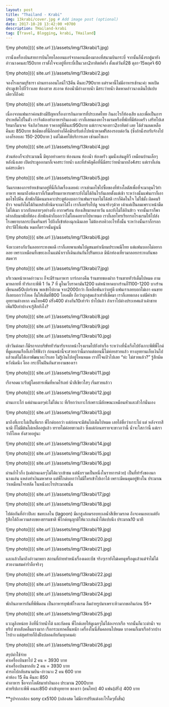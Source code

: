 ```yaml
---
layout: post
title: "Thailand - Krabi"
img: 13krabi/cover.jpg # Add image post (optional)
date: 2017-10-28 13:42:00 +0700
description: THailand-krabi
tag: [Travel, Blogging, krabi, THailand]
---
```


![my photo]({{ site.url }}/assets/img/13krabi/1.jpg)

เรานั่งเครื่องบินสายการบินไทยไลออนแอร์จากดอนเมืองมาลงที่สนามบินกระบี่ จากนั้นก็นั่งรถตู้มายังอ่าวนางคนละ150บาท  เราตั้งใจจะอยู่ที่กระบี่เป็นเวลา2อาทิตย์ครึ่ง ตั้งแต่วันที่28 ตุลา-15พฤศจิ 60

![my photo]({{ site.url }}/assets/img/13krabi/2.jpg)

จองโรงแรมบุรีธารา ผ่านทางออนไลน์ไว้3คืน คืนละ790บาท แต่ราคานี้ไม่มีอาหารเช้านะค่ะ พอเปิดประตูเข้าไปก็ว้าวเลย ห้องสวย สะอาด ห้องน้ำมีอ่างอาบน้ำ มีสระว่ายน้ำ ติดหาดอ่าวนางเดินไปแปบเดียวก็ถึงค่ะ

![my photo]({{ site.url }}/assets/img/13krabi/3.jpg)

เนื่องจากแฟนเราค่อนข้างมีปัญหาเรื่องการกินอาหารที่ประเทศไทย กินอะไรก็ท้องเสีย และเพื่อเป็นการประหยัดไปในตัว เราจึงต้องทำอาหารกินเองค่ะ เราก็เลยมองหาโรงแรมหรือที่พักที่มีห้องครัว เสริทไปเสริทมาก็มาเจอ จังเกิลวิทเลท ราคาอยู่ที่คืนละ950บาท แต่เราจะจองยาว2อาทิตย์ เลย ได้ส่วนลดเหลือคืนละ 850บาท ข้อดีของที่นี่อีกอย่างก็คือมีรถรับส่งไปหน้าหาดฟรีสองรอบต่อวัน (ซึ่งถ้านั่งรถรับจ้างไปเองก็รอบละ 150-200บาท ) แต่ไม่เคยใช้บริการเลย เช่ามอไซเอา

![my photo]({{ site.url }}/assets/img/13krabi/4.jpg)

ส่วนห้องก็จะประมาณนี้ มีทุกอย่างครบ ห้องนอน ห้องน้ำ ห้องครัว มุมนั่งเล่นดูทีวี เหมือนบ้านเล็กๆหลังนึงเลย เปิดประตูออกมาก็เจอสระว่ายน้ำ และที่สำคัญคือที่นี่มีสระว่ายน้ำมากถึง4สระ แต่เราก็เล่นแค่สระเดียว

![my photo]({{ site.url }}/assets/img/13krabi/5.jpg)

วันแรกของการย้ายเข้ามาอยู่ที่นี่ก็เกิดเรื่องเลยค่ะ เราเช่ามอไซไปซื้อของที่ห้างโลตัสเพื่อที่จะมาตุนไว้ทำอาหาร พอมาถึงห้องเราก็เริ่มเตรียมอาหารเพราะยังไม่ได้กินไรกันเลยตั้งแต่เช้า ระหว่างนั้นแฟนเราก็เอามอไซไปคืน สักพักก็มีคนมาเคาะประตูห้องบอกว่าแฟนเราเมาไม่ได้สติ เราก็คิดในใจ ไม่ใช่มั้ง ผิดคนรึป่าว จอนยังไม่ได้กินเหล้าสักนิดจะเมาได้ไง เราก็เลยรีบไปดู จอนจริงๆด้วย เค้าแค่เป็นลมเพราะหน้ามืด ไม่ได้เมา บวกกับหลายๆอย่างทั้ง อากาศร้อน ท้องเสียมาหลายวัน และยังไม่ได้กินข้าว จากนั้นเราก็พาเค้ากลับมาพักที่ห้อง สักพักเค้าก็บอกว่าไม่โอเคอยากไปหาหมอ เราก็เลยโทรเรียกรถโรงแรมให้ไปส่ง โรงพยาบาลกระบี่นครินทร์ ไปถึงก็เข้าห้องฉุกเฉินเลย ไม่ต้องรอคิวอะไรทั้งนั้น ระหว่างนั้นเราก็กรอกประวัติให้แฟน หมอก็ตรวจนั้นนู่นนี่

![my photo]({{ site.url }}/assets/img/13krabi/6.jpg)

จังหวะตรงกับวันลอยกระทงพอดี เราก็เลยพาแฟนไปดูขนมทำเนียมประเพณีไทย แต่แฟนบอกไม่อยากลอย เพราะเหมือนทิ้งขยะลงในแม่น้ำเราก็เดินเล่นกันไปริมทะเล มีนักท่องเที่ยวมาลอยกระทงกันพอสมควร

![my photo]({{ site.url }}/assets/img/13krabi/7.jpg)

บริเวณหน้าหาดอ่าวนาง ก็จะมีร้านอาหาร บาร์กลางคืน ร้านขายของฝาก ร้านขายทัวร์เต็มไปหมด ถามมาหลายที่ ทัวร์เกาะพีพี 1 วัน 7 ที่ ดูในเว็บราคามัน1200 แต่หน้าหาดบางร้านก็1100-1200 บางร้านเขียนลด50เปอร์เซน พอเข้าไปถาม จาก2000กว่า ก็เหลือพันกว่าอยู่ดี แฟนเราเลยบอกไม่เอา คนขายก็เลยบอกว่าโอเค งั้นให้เต็มที่800 โอเคมั้ย ถือว่าถูกสุดแล้วเท่าที่เช็คมา เราก็เลยตกลง แต่มีค่าเข้าอุทยานต่างหาก คนไทย40 ฝรั่ง400 ต่างกัน10เท่าจ้า บ้าไปแล้ว ถ้าเราไปต่างประเทศแล้วเค้าชาทเพิ่ม10เท่าบ้างจะรู้สึกยังไง?  

![my photo]({{ site.url }}/assets/img/13krabi/8.jpg)

![my photo]({{ site.url }}/assets/img/13krabi/9.jpg)

![my photo]({{ site.url }}/assets/img/13krabi/10.jpg)

เช้าวันต่อมา ก็มีรถจากบริษัททัวร์มารับจากหน้าโรงแรมไปยังท่าเรือ ระหว่างที่นั่งเรือไปยังเกาะพีพีพี่ไกด์ที่ดูแลบนเรือก็เล่าให้ฟังว่า ก่อนหน้านี้จะสวยกว่านี้มากแต่ตอนนี้ไม่ค่อยสวยแล้ว ทางอุทยานเก็บเงินไปแล้วแต่ไม่ได้เอาพัฒนาอะไรเลย ไม่รู้เงินไปอยู่ไหนหมด เราก็ใจแป้วไปเลย “ห่ะ ไม่สวยแล้ว?” รู้สึกผิดหวังนิดนึง  งืออ กระบี่ในฝันอันสวยงามของเรา

![my photo]({{ site.url }}/assets/img/13krabi/11.jpg)

เรือจอดแวะรับผู้โดยสารเพิ่มที่หาดไร่เลย์ น้ำสีเขียวใสๆ เริ่มสวยแล้วว

![my photo]({{ site.url }}/assets/img/13krabi/12.jpg)

ผ่านเกาะไก่ แค่ผ่านเฉยๆค่ะไม่ได้แวะ ที่เรียกว่าเกาะไก่เพราะมีลักษณะเหมือนหัวและตัวไก่นั่นเอง

![my photo]({{ site.url }}/assets/img/13krabi/13.jpg)

มาถึงที่เกาะไผ่เป็นที่แรก พี่ไกด์บอกว่า แต่ก่อนจะมีต้นไผ่เต็มไปหมด เลยได้ชื่อว่าเกาะไผ่ แต่ หลังจากสึนามิ ก็ไม่มีต้นไผ่เหลืออยู่แล้ว ทรายไม่ค่อยขาวแล้ว ซึ่งแต่ก่อนทรายจะขาวกว่านี้ น้ำจะใสกว่านี้ แต่เราว่าก็โอเค ยังสวยอยู่นะ

![my photo]({{ site.url }}/assets/img/13krabi/14.jpg)

![my photo]({{ site.url }}/assets/img/13krabi/15.jpg)

![my photo]({{ site.url }}/assets/img/13krabi/16.jpg)

ผ่านถ้ำไวกิ้ง (แค่ผ่านเฉยๆไม่ได้แวะเข้าชม แต่นับรวมเป็นหนึ่งในรายการด้วย) เป็นที่ทำรังของนกนางแอ่น แหล่งทำเงินมหาศาล แต่พี่ไกด์บอกว่าไม่มีใครเข้าไปเอาได้ เพราะมีคนคุมอยู่ข้างใน ประมาณว่าเหมือนโจรสลัด ในหนังอะไรประมาณนั้น

![my photo]({{ site.url }}/assets/img/13krabi/17.jpg)

![my photo]({{ site.url }}/assets/img/13krabi/18.jpg)

ไปต่อกันที่อ่าวปิเละ ชมทะเลใน (lagoon) มีผาสูงล้อมรอบทะเลน้ำสีเขียวมรกต ถึงจะคนเยอะแต่ยังรู้สึกได้ถึงความสงบของธรรมชาติ พี่ไกด์อนุญาติให้แวะเล่นน้ำได้แปบนึง ประมาณ10 นาที

![my photo]({{ site.url }}/assets/img/13krabi/19.jpg)

![my photo]({{ site.url }}/assets/img/13krabi/20.jpg)

![my photo]({{ site.url }}/assets/img/13krabi/21.jpg)

และแล้วก็มาถึงอ่าวมาหยา สถานที่ถ่ายทำหนังเรื่องเดอะบีช จริงๆเรายังไม่เคยดูหรือดูแล้วแต่จำไม่ได้ สวยงามสมคำร่ำลือจริงๆ

![my photo]({{ site.url }}/assets/img/13krabi/22.jpg)

![my photo]({{ site.url }}/assets/img/13krabi/23.jpg)

![my photo]({{ site.url }}/assets/img/13krabi/24.jpg)

พักกินอาหารกันที่พีพีดอน เป็นอาหารบุฟเฟ่โรงแรม ลืมถ่ายรูปมาเพราะหิวมากขอกินก่อน 55+

![my photo]({{ site.url }}/assets/img/13krabi/25.jpg)

แวะดูลิงหน่อย ลิงที่นี่ว่ายน้ำได้ และกัดคน พี่ไกด์เลยให้ดูเฉยๆไม่ได้ลงจากเรือ จากนั้นก็แวะดำน้ำ จบทริป ขากลับคลื่นแรงมาก เรือกระแทกคลื่นหนัก เครื่องในนี่สั่นคลอนไปหมด บางคนก็เมาเรืออ้วกบ้างไรบ้าง แต่สุดท้ายก็ถึงฝั่งปลอดภัยกันทุกคนค่ะ

![my photo]({{ site.url }}/assets/img/13krabi/26.jpg)

สรุปค่าใช้จ่าย  
ค่าเครื่องบินขาไป 2 คน = 3930 บาท  
ค่าเครื่องบินขากลับ 2 คน = 3930 บาท   
ค่ารถไปกลับสนามบิน-อ่าวนาง 2 คน 600 บาท  
ค่าห้อง 15 คืน คืนละ 850  
ค่าอาหาร ซื้อจากโลตัสมาทำกินเอง ประมาณ 2000บาท  
ค่าทริปเกาะพีพี คนละ850 ค่าเข้าอุทยาท ของเรา (คนไทย) 40 แฟน(ฝรั่ง) 400 บาท  



**รูปจากกล้อง sony cx5100 (กล้องสด ไม่มีการปรับแต่งอะไรใดๆทั้งสิ้น)
